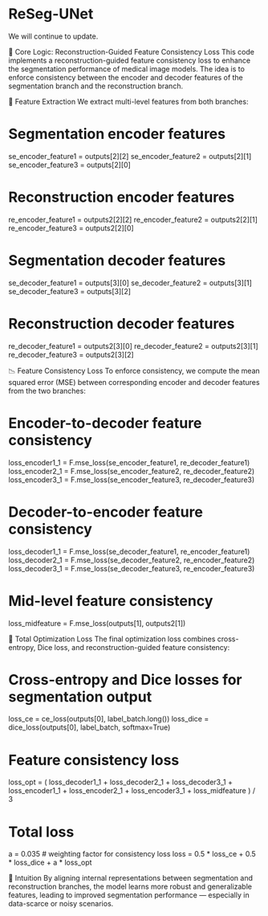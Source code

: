# ReSeg-UNet  
We will continue to update.

🔧 Core Logic: Reconstruction-Guided Feature Consistency Loss
This code implements a reconstruction-guided feature consistency loss to enhance the segmentation performance of medical image models. The idea is to enforce consistency between the encoder and decoder features of the segmentation branch and the reconstruction branch.

🧩 Feature Extraction
We extract multi-level features from both branches:

# Segmentation encoder features
se_encoder_feature1 = outputs[2][2]
se_encoder_feature2 = outputs[2][1]
se_encoder_feature3 = outputs[2][0]

# Reconstruction encoder features
re_encoder_feature1 = outputs2[2][2]
re_encoder_feature2 = outputs2[2][1]
re_encoder_feature3 = outputs2[2][0]

# Segmentation decoder features
se_decoder_feature1 = outputs[3][0]
se_decoder_feature2 = outputs[3][1]
se_decoder_feature3 = outputs[3][2]

# Reconstruction decoder features
re_decoder_feature1 = outputs2[3][0]
re_decoder_feature2 = outputs2[3][1]
re_decoder_feature3 = outputs2[3][2]

📉 Feature Consistency Loss
To enforce consistency, we compute the mean squared error (MSE) between corresponding encoder and decoder features from the two branches:

# Encoder-to-decoder feature consistency
loss_encoder1_1 = F.mse_loss(se_encoder_feature1, re_decoder_feature1)
loss_encoder2_1 = F.mse_loss(se_encoder_feature2, re_decoder_feature2)
loss_encoder3_1 = F.mse_loss(se_encoder_feature3, re_decoder_feature3)

# Decoder-to-encoder feature consistency
loss_decoder1_1 = F.mse_loss(se_decoder_feature1, re_encoder_feature1)
loss_decoder2_1 = F.mse_loss(se_decoder_feature2, re_encoder_feature2)
loss_decoder3_1 = F.mse_loss(se_decoder_feature3, re_encoder_feature3)

# Mid-level feature consistency
loss_midfeature = F.mse_loss(outputs[1], outputs2[1])

🎯 Total Optimization Loss
The final optimization loss combines cross-entropy, Dice loss, and reconstruction-guided feature consistency:


# Cross-entropy and Dice losses for segmentation output
loss_ce = ce_loss(outputs[0], label_batch.long())
loss_dice = dice_loss(outputs[0], label_batch, softmax=True)

# Feature consistency loss
loss_opt = (
    loss_decoder1_1 + loss_decoder2_1 + loss_decoder3_1 +
    loss_encoder1_1 + loss_encoder2_1 + loss_encoder3_1 +
    loss_midfeature
) / 3

# Total loss
a = 0.035  # weighting factor for consistency loss
loss = 0.5 * loss_ce + 0.5 * loss_dice + a * loss_opt

🧠 Intuition
By aligning internal representations between segmentation and reconstruction branches, the model learns more robust and generalizable features, leading to improved segmentation performance — especially in data-scarce or noisy scenarios.
